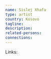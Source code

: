 ```yaml
---
name: Sislej Xhafa
type: artist
country: Kosovo
tagline:
description:
related-persons:
connections:
---
```

Links:
